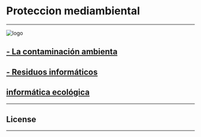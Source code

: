 # Proteccion mediambiental

***
![logo](/establecer-conservacion-ecologica-proteccion-medio-ambiente_24877-53676.avif)


## [- La contaminación ambienta](https://github.com/ciscoAnass/Proteccion-mediambiental/blob/main/La-contaminaci%C3%B3n-ambienta)
## [- Residuos informáticos](https://github.com/ciscoAnass/Proteccion-mediambiental/blob/main/Residuos-informaticos)
## [informática ecológica](https://github.com/ciscoAnass/Proteccion-mediambiental/blob/main/infromatica-ecologica)


***
## License

***
